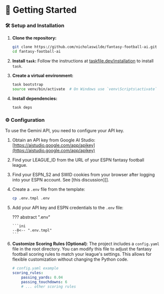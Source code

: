 # :rocket: Getting Started

### :hammer_and_wrench: Setup and Installation

1.  **Clone the repository:**
    ```bash
    git clone https://github.com/nicholaswilde/fantasy-football-ai.git
    cd fantasy-football-ai
    ```

2.  **Install `task`:**
    Follow the instructions at [taskfile.dev/installation](https://taskfile.dev/installation) to install `task`.

3.  **Create a virtual environment:**
    ```bash
    task bootstrap
    source venv/bin/activate  # On Windows use `venv\Scripts\activate`
    ```

4.  **Install dependencies:**
    ```bash
    task deps
    ```

### :gear: Configuration

To use the Gemini API, you need to configure your API key.

1.  Obtain an API key from Google AI Studio: [https://aistudio.google.com/app/apikey](https://aistudio.google.com/app/apikey)

2. Find your LEAGUE_ID from the URL of your ESPN fantasy football league.

3. Find your ESPN_S2 and SWID cookies from your browser after logging into your ESPN account. See [this discussion][].

4.  Create a `.env` file from the template:
    ```bash
    cp .env.tmpl .env
    ```

5.  Add your API key and ESPN credentials to the `.env` file:

    ??? abstract ".env"

        ```ini
        --8<-- ".env.tmpl"
        ```

6.  **Customize Scoring Rules (Optional)**:
    The project includes a `config.yaml` file in the root directory. You can modify this file to adjust the fantasy football scoring rules to match your league's settings. This allows for flexible customization without changing the Python code.

    ```yaml
    # config.yaml example
    scoring_rules:
        passing_yards: 0.04
        passing_touchdowns: 6
        # ... other scoring rules
    ```
